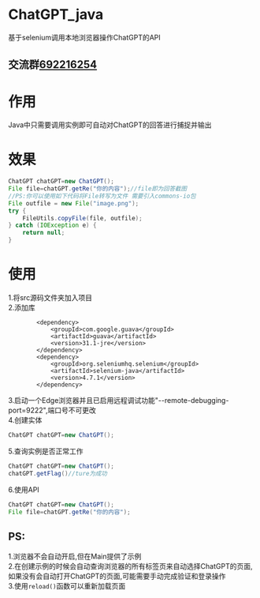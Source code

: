 # ChatGPT_java
基于selenium调用本地浏览器操作ChatGPT的API
## 交流群[692216254](https://jq.qq.com/?_wv=1027&k=ZOdZbW11)
# 作用
Java中只需要调用实例即可自动对ChatGPT的回答进行捕捉并输出
# 效果
```Java
ChatGPT chatGPT=new ChatGPT();
File file=chatGPT.getRe("你的内容");//file即为回答截图
//PS:你可以使用如下代码将File转写为文件 需要引入commons-io包
File outfile = new File("image.png");
try {
    FileUtils.copyFile(file, outfile);
} catch (IOException e) {
    return null;
}
```

# 使用
1.将src源码文件夹加入项目  
2.添加库
```Maven
        <dependency>
            <groupId>com.google.guava</groupId>
            <artifactId>guava</artifactId>
            <version>31.1-jre</version>
        </dependency>
        <dependency>
            <groupId>org.seleniumhq.selenium</groupId>
            <artifactId>selenium-java</artifactId>
            <version>4.7.1</version>
        </dependency>
```
3.启动一个Edge浏览器并且已启用远程调试功能"--remote-debugging-port=9222",端口号不可更改  
4.创建实体 
```Java
ChatGPT chatGPT=new ChatGPT();
```
5.查询实例是否正常工作
```Java
ChatGPT chatGPT=new ChatGPT();
chatGPT.getFlag()//ture为成功
```
6.使用API
```Java
ChatGPT chatGPT=new ChatGPT();
File file=chatGPT.getRe("你的内容");
```
## PS:  
1.浏览器不会自动开启,但在Main提供了示例  
2.在创建示例的时候会自动查询浏览器的所有标签页来自动选择ChatGPT的页面,如果没有会自动打开ChatGPT的页面,可能需要手动完成验证和登录操作  
3.使用``` reload() ```函数可以重新加载页面  

